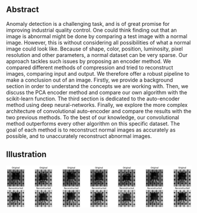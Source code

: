 ## Abstract

Anomaly detection is a challenging task, and is of great promise for improving industrial quality control. One could think finding out that an image is abnormal might be done by comparing a test image with a normal image. However, this is without considering all possibilities of what a normal image could look like. Because of shape, color, position, luminosity, pixel resolution and other parameters, a normal dataset can be very sparse. Our approach tackles such issues by proposing an encoder method. We compared different methods of compression and tried to reconstruct images, comparing input and output.  We therefore offer a robust pipeline to make a conclusion out of an image. Firstly, we provide a background section in order to understand the concepts we are working with. Then, we discuss the PCA encoder method and compare our own algorithm with the scikit-learn function. The third section is dedicated to the auto-encoder method using deep neural-networks. Finally, we explore the more complex architecture of convolutional auto-encoder and compare the results with the two previous methods. To the best of our knowledge, our convolutional method outperforms every other algorithm on this specific dataset. The goal of each method is to reconstruct normal images as accurately as possible, and to unaccurately reconstruct abnormal images.

## Illustration

![Reconstructed damaged transistors from MVTec dataset](damaged_cae_reconst_0.0010_50epochs.png)
